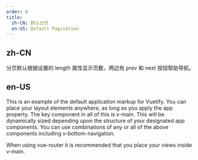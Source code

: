 ```yaml
---
order: 0
title:
  zh-CN: 默认分页
  en-US: Default Pagination
---
```


## zh-CN

分页默认根据设置的 length 属性显示页数，两边有 prev 和 next 按钮帮助导航。

## en-US

This is an example of the default application markup for Vuetify. You can place your layout elements anywhere, as long as you apply the app property. The key component in all of this is v-main. This will be dynamically sized depending upon the structure of your designated app components. You can use combinations of any or all of the above components including v-bottom-navigation.

When using vue-router it is recommended that you place your views inside v-main.
